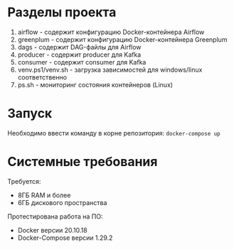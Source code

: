 # Разделы проекта

1. airflow - содержит конфигурацию Docker-контейнера Airflow
2. greenplum - содержит конфигурацию Docker-контейнера Greenplum
3. dags - содержит DAG-файлы для Airflow
4. producer - содержит producer для Kafka
5. consumer - содержит consumer для Kafka
5. venv.ps1/venv.sh - загрузка зависимостей для windows/linux соответственно
6. ps.sh - мониторинг состояния контейнеров (Linux)

# Запуск

Необходимо ввести команду в корне репозитория:
`docker-compose up`

# Системные требования

Требуется:
* 8ГБ RAM и более
* 6ГБ дискового пространства

Протестирована работа на ПО:
* Docker версии 20.10.18
* Docker-Compose версии 1.29.2
